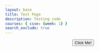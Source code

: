 ```yaml
---
layout: base
title: Test Page
description: Testing code
courses: { csse: {week: 1} }
search_exclude: true
---
```

<div style="text-align: center">
    <button class="sbutton">Click Me!</button>
</div>